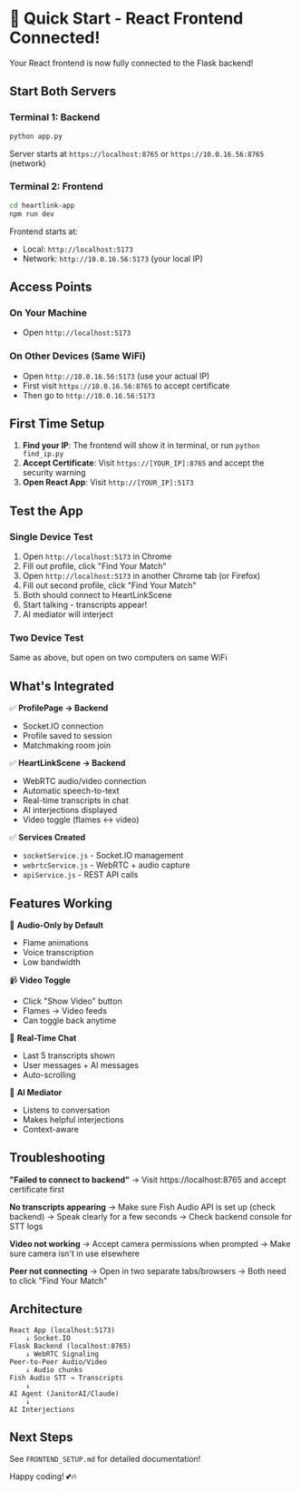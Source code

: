 # 🚀 Quick Start - React Frontend Connected!

Your React frontend is now fully connected to the Flask backend!

## Start Both Servers

### Terminal 1: Backend
```bash
python app.py
```
Server starts at `https://localhost:8765` or `https://10.0.16.56:8765` (network)

### Terminal 2: Frontend
```bash
cd heartlink-app
npm run dev
```
Frontend starts at:
- Local: `http://localhost:5173`
- Network: `http://10.0.16.56:5173` (your local IP)

## Access Points

### **On Your Machine**
- Open `http://localhost:5173`

### **On Other Devices (Same WiFi)**
- Open `http://10.0.16.56:5173` (use your actual IP)
- First visit `https://10.0.16.56:8765` to accept certificate
- Then go to `http://10.0.16.56:5173`

## First Time Setup

1. **Find your IP**: The frontend will show it in terminal, or run `python find_ip.py`
2. **Accept Certificate**: Visit `https://[YOUR_IP]:8765` and accept the security warning
3. **Open React App**: Visit `http://[YOUR_IP]:5173`

## Test the App

### Single Device Test
1. Open `http://localhost:5173` in Chrome
2. Fill out profile, click "Find Your Match"
3. Open `http://localhost:5173` in another Chrome tab (or Firefox)
4. Fill out second profile, click "Find Your Match"
5. Both should connect to HeartLinkScene
6. Start talking - transcripts appear!
7. AI mediator will interject

### Two Device Test
Same as above, but open on two computers on same WiFi

## What's Integrated

✅ **ProfilePage → Backend**
- Socket.IO connection
- Profile saved to session
- Matchmaking room join

✅ **HeartLinkScene → Backend**
- WebRTC audio/video connection
- Automatic speech-to-text
- Real-time transcripts in chat
- AI interjections displayed
- Video toggle (flames ↔ video)

✅ **Services Created**
- `socketService.js` - Socket.IO management
- `webrtcService.js` - WebRTC + audio capture
- `apiService.js` - REST API calls

## Features Working

🎤 **Audio-Only by Default**
- Flame animations
- Voice transcription
- Low bandwidth

📹 **Video Toggle**
- Click "Show Video" button
- Flames → Video feeds
- Can toggle back anytime

💬 **Real-Time Chat**
- Last 5 transcripts shown
- User messages + AI messages
- Auto-scrolling

🤖 **AI Mediator**
- Listens to conversation
- Makes helpful interjections
- Context-aware

## Troubleshooting

**"Failed to connect to backend"**
→ Visit https://localhost:8765 and accept certificate first

**No transcripts appearing**
→ Make sure Fish Audio API is set up (check backend)
→ Speak clearly for a few seconds
→ Check backend console for STT logs

**Video not working**
→ Accept camera permissions when prompted
→ Make sure camera isn't in use elsewhere

**Peer not connecting**
→ Open in two separate tabs/browsers
→ Both need to click "Find Your Match"

## Architecture

```
React App (localhost:5173)
    ↓ Socket.IO
Flask Backend (localhost:8765)
    ↓ WebRTC Signaling
Peer-to-Peer Audio/Video
    ↓ Audio chunks
Fish Audio STT → Transcripts
    ↓
AI Agent (JanitorAI/Claude)
    ↓
AI Interjections
```

## Next Steps

See `FRONTEND_SETUP.md` for detailed documentation!

Happy coding! 💕🔥

